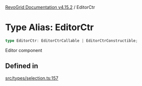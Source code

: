 [RevoGrid Documentation v4.15.2](README.md) / EditorCtr

# Type Alias: EditorCtr

```ts
type EditorCtr: EditorCtrCallable | EditorCtrConstructible;
```

Editor component

## Defined in

[src/types/selection.ts:157](https://github.com/revolist/revogrid/blob/30cfedca97f5b42c948bd2668fa87c350d2411bd/src/types/selection.ts#L157)
